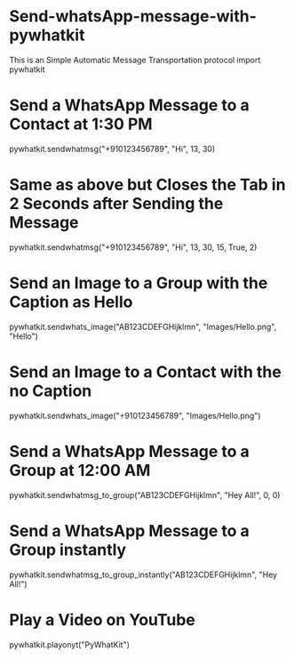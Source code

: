 # Send-whatsApp-message-with-pywhatkit
This is an Simple Automatic Message Transportation protocol 
import pywhatkit

# Send a WhatsApp Message to a Contact at 1:30 PM
pywhatkit.sendwhatmsg("+910123456789", "Hi", 13, 30)

# Same as above but Closes the Tab in 2 Seconds after Sending the Message
pywhatkit.sendwhatmsg("+910123456789", "Hi", 13, 30, 15, True, 2)

# Send an Image to a Group with the Caption as Hello
pywhatkit.sendwhats_image("AB123CDEFGHijklmn", "Images/Hello.png", "Hello")

# Send an Image to a Contact with the no Caption
pywhatkit.sendwhats_image("+910123456789", "Images/Hello.png")

# Send a WhatsApp Message to a Group at 12:00 AM
pywhatkit.sendwhatmsg_to_group("AB123CDEFGHijklmn", "Hey All!", 0, 0)

# Send a WhatsApp Message to a Group instantly
pywhatkit.sendwhatmsg_to_group_instantly("AB123CDEFGHijklmn", "Hey All!")

# Play a Video on YouTube
pywhatkit.playonyt("PyWhatKit")
